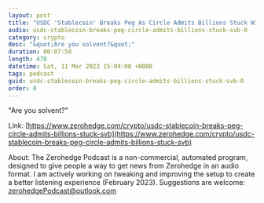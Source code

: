 ```yaml
---
layout: post
title: "USDC 'Stablecoin' Breaks Peg As Circle Admits Billions Stuck With SVB"
audio: usdc-stablecoin-breaks-peg-circle-admits-billions-stuck-svb-0
category: crypto
desc: "&quot;Are you solvent?&quot;"
duration: 00:07:58
length: 478
datetime: Sat, 11 Mar 2023 15:04:00 +0000
tags: podcast
guid: usdc-stablecoin-breaks-peg-circle-admits-billions-stuck-svb-0
order: 0
---
```

&quot;Are you solvent?&quot;

Link: [https://www.zerohedge.com/crypto/usdc-stablecoin-breaks-peg-circle-admits-billions-stuck-svb](https://www.zerohedge.com/crypto/usdc-stablecoin-breaks-peg-circle-admits-billions-stuck-svb)

About: The Zerohedge Podcast is a non-commercial, automated program, designed to give people a way to get news from Zerohedge in an audio format.  I am actively working on tweaking and improving the setup to create a better listening experience (February 2023).  Suggestions are welcome: [zerohedgePodcast@outlook.com](mailto:zerohedgePodcast@outlook.com)